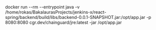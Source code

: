 docker run --rm --entrypoint java -v /home/rokas/BakalaurasProjects/jenkins-x/react-spring/backend/build/libs/backend-0.0.1-SNAPSHOT.jar:/opt/app.jar -p 8080:8080 cgr.dev/chainguard/jre:latest -jar /opt/app.jar
